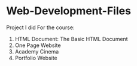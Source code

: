 # Web-Development-Files
Project I did For the course:
1) HTML Document: The Basic HTML Document
2) One Page Website
3) Academy Cinema
4) Portfolio Website
